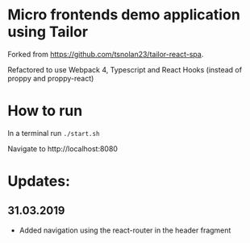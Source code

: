 # Micro frontends demo application using Tailor

Forked from https://github.com/tsnolan23/tailor-react-spa.

Refactored to use Webpack 4, Typescript and React Hooks (instead of proppy and proppy-react)

# How to run

In a terminal run `./start.sh`

Navigate to http://localhost:8080

# Updates: 
## 31.03.2019 
- Added navigation using the react-router in the header fragment
